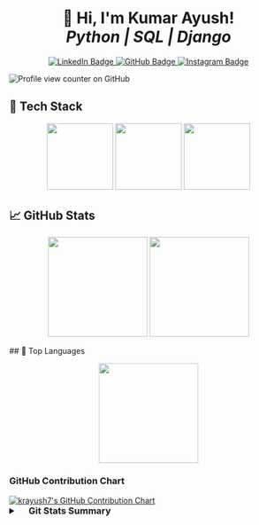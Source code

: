 <h1 align="center">
  👋 Hi, I'm Kumar Ayush! <br>
  <i>Python | SQL | Django </i>
</h1>

<p align="center">
  <a href="https://www.linkedin.com/in/kumar-ayush-b0053927b/" target="_blank">
    <img src="https://img.shields.io/badge/LinkedIn-0077B5?style=for-the-badge&logo=linkedin&logoColor=white" alt="LinkedIn Badge"/>
  </a>
  <a href="https://github.com/unfollowmiku" target="_blank">
    <img src="https://img.shields.io/badge/GitHub-181717?style=for-the-badge&logo=github&logoColor=white" alt="GitHub Badge"/>
  </a>
  <a href="https://instagram.com/unfollowmiku" target="_blank">
    <img src="https://img.shields.io/badge/Instagram-E4405F?style=for-the-badge&logo=instagram&logoColor=white" alt="Instagram Badge"/>
  </a>
</p>

![Profile view counter on GitHub](https://komarev.com/ghpvc/?username=krayuh7)

## 🚀 Tech Stack

<p align="center">
  <!-- Python Icon -->
  <img src="https://img.shields.io/badge/Python-3776AB?style=for-the-badge&logo=python&logoColor=white" width="120px" />
  <!-- SQL Icon -->
  <img src="https://img.shields.io/badge/SQL-003B57?style=for-the-badge&logo=postgresql&logoColor=white" width="120px" />
  <!-- Django Icon -->
  <img src="https://img.shields.io/badge/Django-092E20?style=for-the-badge&logo=django&logoColor=white" width="120px" />
</p>

## 📈 GitHub Stats

<p align="center">
  <img height="180em" src="https://github-readme-stats.vercel.app/api?username=krayush7&show_icons=true&hide_border=true&count_private=true&hide=prs&theme=gotham" />
  <img height="180em" src="https://github-readme-streak-stats.herokuapp.com/?user=krayush7&theme=gotham" />
</p>



</details>
## 💯 Top Languages

<p align="center">
  <img height="180em" src="https://github-readme-stats.vercel.app/api/top-langs/?username=krayush7&layout=compact&theme=gotham" />
</p>

### GitHub Contribution Chart
<a href="https://github.com/krayush7">
    <img src="https://ghchart.rshah.org/krayush7" alt="krayush7's GitHub Contribution Chart">
</a>


<details>
  <summary style="font-size: 1.17em; font-weight: bold;">
    <img src="https://github.com/SP-XD/SP-XD/blob/main/images/lightning.gif?raw=true" width="10" />&nbsp;&nbsp;Git Stats Summary&nbsp;&nbsp;<img src="https://github.com/SP-XD/SP-XD/blob/main/images/lightning.gif?raw=true" width="10" />
  </summary>
  
  <img src="https://myreadme.vercel.app/api/embed/krayush7?panels=userstatistics,toprepositories,toplanguages,commitgraph" alt="krayush7's GitHub Stats">
      <img src="https://github-readme-bento.vercel.app/stats/krayush7?theme=dark" alt="krayush7's GitHub Stats">
      <img src="https://stats.dooboo.io/api/github-stats-advanced?login=krayush7" alt="Advanced GitHub Stats for krayush7" width="400">



